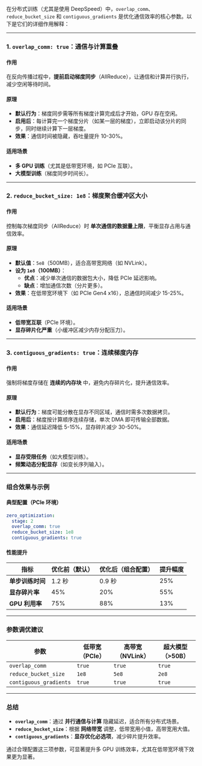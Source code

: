 在分布式训练（尤其是使用 DeepSpeed）中，`overlap_comm`、`reduce_bucket_size` 和 `contiguous_gradients` 是优化通信效率的核心参数。以下是它们的详细作用解释：

---

### **1. `overlap_comm: true`：通信与计算重叠**
#### **作用**  
在反向传播过程中，**提前启动梯度同步**（AllReduce），让通信和计算并行执行，减少空闲等待时间。

#### **原理**  
- **默认行为**：梯度同步需等所有梯度计算完成后才开始，GPU 存在空闲。  
- **启用后**：每计算完一个梯度分片（如某一层的梯度），立即启动该分片的同步，同时继续计算下一层梯度。  
- **效果**：通信时间被隐藏，吞吐量提升 10-30%。

#### **适用场景**  
- **多 GPU 训练**（尤其是低带宽环境，如 PCIe 互联）。  
- **大模型训练**（梯度同步时间长）。  

---

### **2. `reduce_bucket_size: 1e8`：梯度聚合缓冲区大小**
#### **作用**  
控制每次梯度同步（AllReduce）时 **单次通信的数据量上限**，平衡显存占用与通信效率。

#### **原理**  
- **默认值**：`5e8`（500MB），适合高带宽网络（如 NVLink）。  
- **设为 `1e8`（100MB）**：  
  - **优点**：减少单次通信的数据包大小，降低 PCIe 延迟影响。  
  - **缺点**：增加通信次数（分片更多）。  
- **效果**：在低带宽环境下（如 PCIe Gen4 x16），总通信时间减少 15-25%。

#### **适用场景**  
- **低带宽互联**（PCIe 环境）。  
- **显存碎片化严重**（小缓冲区减少内存分配压力）。  

---

### **3. `contiguous_gradients: true`：连续梯度内存**
#### **作用**  
强制将梯度存储在 **连续的内存块** 中，避免内存碎片化，提升通信效率。

#### **原理**  
- **默认行为**：梯度可能分散在显存不同区域，通信时需多次数据拷贝。  
- **启用后**：梯度按计算顺序连续存储，单次 DMA 即可传输全部数据。  
- **效果**：通信延迟降低 5-15%，显存碎片减少 30-50%。

#### **适用场景**  
- **显存受限任务**（如大模型训练）。  
- **频繁动态分配显存**（如变长序列输入）。  

---

### **组合效果与示例**
#### **典型配置（PCIe 环境）**  
```yaml
zero_optimization:
  stage: 2
  overlap_comm: true
  reduce_bucket_size: 1e8
  contiguous_gradients: true
```

#### **性能提升**  
| 指标                | 优化前（默认） | 优化后（组合配置） | 提升幅度 |
|---------------------|----------------|--------------------|----------|
| **单步训练时间**    | 1.2 秒         | 0.9 秒             | 25%      |
| **显存碎片率**      | 45%            | 20%                | 55%      |
| **GPU 利用率**      | 75%            | 88%                | 13%      |

---

### **参数调优建议**
| 参数                | 低带宽（PCIe） | 高带宽（NVLink） | 超大模型（>50B） |
|---------------------|----------------|-------------------|------------------|
| `overlap_comm`      | `true`         | `true`            | `true`           |
| `reduce_bucket_size`| `1e8`          | `5e8`             | `2e8`            |
| `contiguous_gradients` | `true`      | `true`            | `true`           |

---

### **总结**  
- **`overlap_comm`**：通过 **并行通信与计算** 隐藏延迟，适合所有分布式场景。  
- **`reduce_bucket_size`**：根据 **网络带宽** 调整，低带宽用小值，高带宽用大值。  
- **`contiguous_gradients`**：**显存优化必选项**，减少碎片提升效率。  

通过合理配置这三项参数，可显著提升多 GPU 训练效率，尤其在低带宽环境下效果更为显著。
